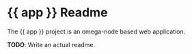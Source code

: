 # {{ app }} Readme

The {{ app }} project is an omega-node based web application.

**TODO**: Write an actual readme.